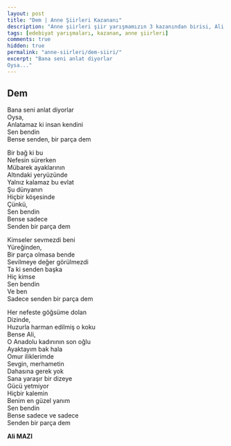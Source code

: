 ```yaml
---
layout: post
title: "Dem | Anne Şiirleri Kazananı"
description: "Anne şiirleri şiir yarışmamızın 3 kazanından birisi, Ali MAZI'nın Dem şiiri"
tags: [edebiyat yarışmaları, kazanan, anne şiirleri]
comments: true
hidden: true
permalink: "anne-siirleri/dem-siiri/"
excerpt: "Bana seni anlat diyorlar  
Oysa..."
---
```


## Dem
Bana seni anlat diyorlar  
Oysa,  
Anlatamaz ki insan kendini  
Sen bendin  
Bense senden, bir parça dem  
  
Bir bağ ki bu  
Nefesin sürerken  
Mübarek ayaklarının  
Altındaki yeryüzünde  
Yalnız kalamaz bu evlat  
Şu dünyanın  
Hiçbir köşesinde  
Çünkü,  
Sen bendin  
Bense sadece   
Senden bir parça dem  
  
Kimseler sevmezdi beni  
Yüreğinden,  
Bir parça olmasa bende  
Sevilmeye değer görülmezdi  
Ta ki senden başka  
Hiç kimse  
Sen bendin  
Ve ben  
Sadece senden bir parça dem  
  
Her nefeste göğsüme dolan   
Dizinde,   
Huzurla harman edilmiş o koku  
Bense Ali,  
O Anadolu kadınının son oğlu  
Ayaktayım bak hala  
Omur iliklerimde  
Sevgin, merhametin  
Dahasına gerek yok  
Sana yaraşır bir dizeye  
Gücü yetmiyor  
Hiçbir kalemin  
Benim en güzel yanım  
Sen bendin  
Bense sadece ve sadece  
Senden bir parça dem              

**Ali MAZI**
